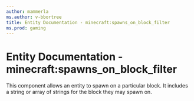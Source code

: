 ```yaml
---
author: mammerla
ms.author: v-bbortree
title: Entity Documentation - minecraft:spawns_on_block_filter
ms.prod: gaming
---
```


# Entity Documentation - minecraft:spawns_on_block_filter

This component allows an entity to spawn on a particular block. It includes a string or array of strings for the block they may spawn on.

